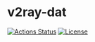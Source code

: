 # v2ray-dat 
[![Actions Status](https://github.com/wsxxsy/go-github-actions/workflows/build/badge.svg)](https://github.com/wsxxsy/v2ray-dat/actions)
[![License](https://img.shields.io/badge/license-MIT-blue.svg)](https://travis-ci.com/wsxxsy/v2ray-dat)